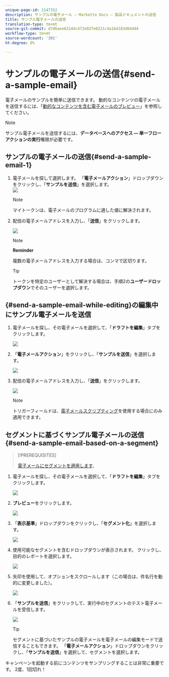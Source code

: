 ```yaml
---
unique-page-id: 1147352
description: サンプルの電子メール — Marketto Docs — 製品ドキュメントの送信
title: サンプル電子メールの送信
translation-type: tm+mt
source-git-commit: d7d6aee63144c472e02fe0221c4a164183d04dd4
workflow-type: tm+mt
source-wordcount: '301'
ht-degree: 0%

---
```



# サンプルの電子メールの送信{#send-a-sample-email}

電子メールのサンプルを簡単に送信できます。 動的なコンテンツの電子メールを送信するには、「[動的なコンテンツを含む電子メールのプレビュー](../../../../product-docs/email-marketing/general/functions-in-the-editor/preview-an-email-with-dynamic-content.md)」を参照してください。

>[!NOTE]
>
>サンプル電子メールを送信するには、**データベースへのアクセス — 単一フローアクションの実行**&#x200B;権限が必要です。

## サンプルの電子メールの送信{#send-a-sample-email-1}

1. 電子メールを探して選択します。 「**電子メールアクション**」ドロップダウンをクリックし、「**サンプルを送信**」を選択します。\
   ![](assets/one-281-29.jpg)

   >[!NOTE]
   >
   >マイトークンは、電子メールのプログラムに適した値に解決されます。

1. 配信の電子メールアドレスを入力し、「**送信**」をクリックします。

   ![](assets/two.png)

   >[!NOTE]
   >
   >**Reminder**
   >
   >
   >複数の電子メールアドレスを入力する場合は、コンマで区切ります。

   >[!TIP]
   >
   >トークンを特定のユーザーとして解決する場合は、手順2の&#x200B;**ユーザードロップダウン**&#x200B;でそのユーザーを選択します。

## {#send-a-sample-email-while-editing}の編集中にサンプル電子メールを送信

1. 電子メールを探し、その電子メールを選択して、「**ドラフトを編集**」タブをクリックします。

   ![](assets/three-281-29.jpg)

1. 「**電子メールアクション**」をクリックし、「**サンプルを送信**」を選択します。

   ![](assets/four.png)

1. 配信の電子メールアドレスを入力し、「**送信**」をクリックします。

   ![](assets/two.png)

   >[!NOTE]
   >
   >トリガーフィールドは、[電子メールスクリプティング](http://developers.marketo.com/documentation/velocity-script/)を使用する場合にのみ適用できます。

## セグメントに基づくサンプル電子メールの送信{#send-a-sample-email-based-on-a-segment}

>[!PREREQUISITES]
>
>[電子メールにセグメントを適用します](http://docs.marketo.com/display/public/DOCS/Using+Dynamic+Content+in+an+Email)。

1. 電子メールを探し、その電子メールを選択して、「**ドラフトを編集**」タブをクリックします。

   ![](assets/three-281-29.jpg)

1. **プレビュー**&#x200B;をクリックします。

   ![](assets/1.png)

1. 「**表示基準**」ドロップダウンをクリックし、「**セグメント化**」を選択します。

   ![](assets/2.png)

1. 使用可能なセグメントを含むドロップダウンが表示されます。 クリックし、目的のレポートを選択します。

   ![](assets/3.png)

1. 矢印を使用して、オプションをスクロールします（この場合は、件名行を動的に変更しました）。

   ![](assets/4.png)

1. 「**サンプルを送信**」をクリックして、実行中のセグメントのテスト電子メールを受信します。

   ![](assets/5.png)

   >[!TIP]
   >
   >セグメントに基づいたサンプルの電子メールを電子メールの編集モードで送信することもできます。 「**電子メールアクション**」ドロップダウンをクリックし、「**サンプルを送信**」を選択して、セグメントを選択します。

キャンペーンを起動する前にコンテンツをサンプリングすることは非常に重要です。 2度、1回切れ！
